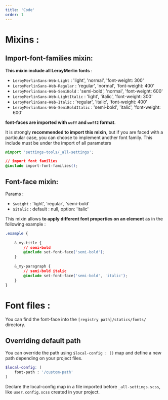 ```yaml
---
title: 'Code'
order: 1
---
```


# Mixins :

## Import-font-families mixin:

**This mixin include all LeroyMerlin fonts** :

- `LeroyMerlinSans-Web-Light` : 'light', 'normal', 'font-weight: 300'
- `LeroyMerlinSans-Web-Regular` : 'regular', 'normal', 'font-weight: 400'
- `LeroyMerlinSans-Web-SemiBold` : 'semi-bold', 'normal', 'font-weight: 600'
- `LeroyMerlinSans-Web-LightItalic` : 'light', 'italic', 'font-weight: 300'
- `LeroyMerlinSans-Web-Italic` : 'regular', 'italic', 'font-weight: 400'
- `LeroyMerlinSans-Web-SemiBoldItalic` : 'semi-bold', 'italic', 'font-weight: 600'

**font-faces are imported with `woff` and `woff2` format**.
<br >

It is strongly **recommended to import this mixin**, but if you are faced with a particular case, you can choose to implement another font family. 
This include must be under the import of all parameters

```css
@import 'settings-tools/_all-settings';

// import font families
@include import-font-families();
```

## Font-face mixin:
Params :

- `$weight` : 'light', 'regular', 'semi-bold'
- `$italic` : default : null, option: 'italic'

This mixin allows **to apply different font properties on an element** as in the following example :

```css
.example {
    
    &_my-title {
        // semi-bold
        @include set-font-face('semi-bold');
    }
    
    &_my-paragraph {
        // semi-bold italic
        @include set-font-face('semi-bold', 'italic');
    }
}
```

# Font files :

You can find the font-face into the `[registry path]/statics/fonts/` directory.

## Overriding default path

You can override the path using `$local-config : ()` map and define a new path depending on your project files.

```scss
$local-config: (
    font-path : '/custom-path'
)
```

Declare the local-config map in a file imported before `_all-settings.scss`, like `user.config.scss` created in your project.

